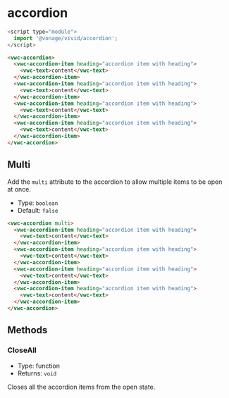 # accordion

```js
<script type="module">
  import '@vonage/vivid/accordion';
</script>
```

```html preview
<vwc-accordion>
  <vwc-accordion-item heading="accordion item with heading">
    <vwc-text>content</vwc-text>
  </vwc-accordion-item>
  <vwc-accordion-item heading="accordion item with heading">
    <vwc-text>content</vwc-text>
  </vwc-accordion-item>
  <vwc-accordion-item heading="accordion item with heading">
    <vwc-text>content</vwc-text>
  </vwc-accordion-item>
  <vwc-accordion-item heading="accordion item with heading">
    <vwc-text>content</vwc-text>
  </vwc-accordion-item>
</vwc-accordion>
```
## Multi
Add the `multi` attribute to the accordion to allow multiple items to be open at once.

- Type: `boolean`
- Default: `false`

```html preview
<vwc-accordion multi>
  <vwc-accordion-item heading="accordion item with heading">
    <vwc-text>content</vwc-text>
  </vwc-accordion-item>
  <vwc-accordion-item heading="accordion item with heading">
    <vwc-text>content</vwc-text>
  </vwc-accordion-item>
  <vwc-accordion-item heading="accordion item with heading">
    <vwc-text>content</vwc-text>
  </vwc-accordion-item>
  <vwc-accordion-item heading="accordion item with heading">
    <vwc-text>content</vwc-text>
  </vwc-accordion-item>
</vwc-accordion>
```

## Methods

### CloseAll

- Type: function
- Returns: `void`

 Closes all the accordion items from the open state.
